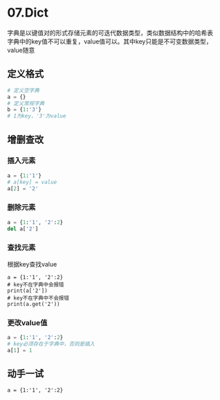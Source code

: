 # 07.Dict

字典是以键值对的形式存储元素的可迭代数据类型，类似数据结构中的哈希表  
字典中的key值不可以重复，value值可以。其中key只能是不可变数据类型，value随意

## 定义格式

```python
# 定义空字典
a = {}
# 定义常规字典
b = {1:'3'}
# 1为key，'3'为value
```

## 增删查改

### 插入元素

```python
a = {1:'1'}
# a[key] = value
a[2] = '2'
```

### 删除元素

```python
a = {1:'1', '2':2}
del a['2']
```

### 查找元素

根据key查找value

```text
a = {1:'1', '2':2}
# key不在字典中会报错
print(a['2'])
# key不在字典中不会报错
print(a.get('2'))
```

### 更改value值

```python
a = {1:'1', '2':2}
# key必须存在于字典中，否则是插入
a[1] = 1
```

## 动手一试

```text
a = {1:'1', '2':2}
```

